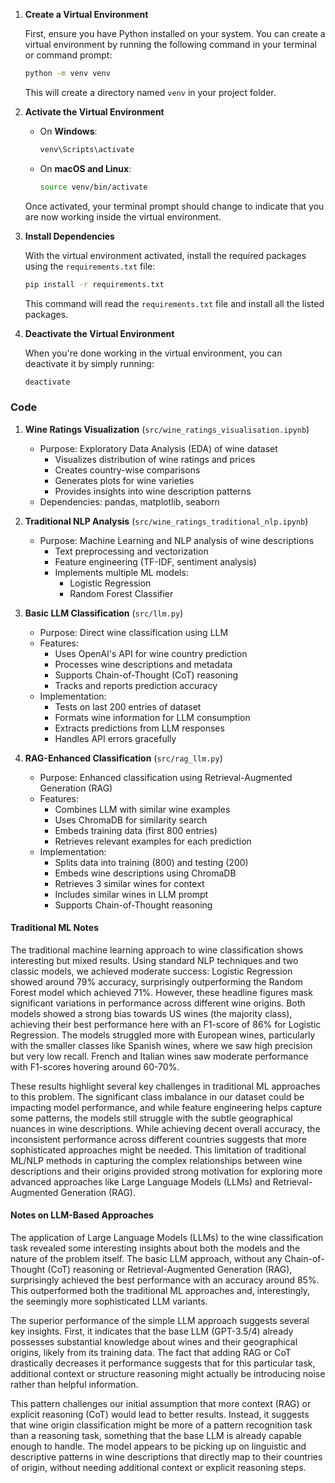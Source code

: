 1. **Create a Virtual Environment**

   First, ensure you have Python installed on your system. You can create a virtual environment by running the following command in your terminal or command prompt:

   ```bash
   python -m venv venv
   ```

   This will create a directory named `venv` in your project folder.

2. **Activate the Virtual Environment**

   - On **Windows**:

     ```bash
     venv\Scripts\activate
     ```

   - On **macOS and Linux**:

     ```bash
     source venv/bin/activate
     ```

   Once activated, your terminal prompt should change to indicate that you are now working inside the virtual environment.

3. **Install Dependencies**

   With the virtual environment activated, install the required packages using the `requirements.txt` file:

   ```bash
   pip install -r requirements.txt
   ```

   This command will read the `requirements.txt` file and install all the listed packages.

4. **Deactivate the Virtual Environment**

   When you're done working in the virtual environment, you can deactivate it by simply running:

   ```bash
   deactivate
   ```

### Code

1. **Wine Ratings Visualization** (`src/wine_ratings_visualisation.ipynb`)

   - Purpose: Exploratory Data Analysis (EDA) of wine dataset
     - Visualizes distribution of wine ratings and prices
     - Creates country-wise comparisons
     - Generates plots for wine varieties
     - Provides insights into wine description patterns
   - Dependencies: pandas, matplotlib, seaborn

2. **Traditional NLP Analysis** (`src/wine_ratings_traditional_nlp.ipynb`)

   - Purpose: Machine Learning and NLP analysis of wine descriptions
     - Text preprocessing and vectorization
     - Feature engineering (TF-IDF, sentiment analysis)
     - Implements multiple ML models:
       - Logistic Regression
       - Random Forest Classifier

3. **Basic LLM Classification** (`src/llm.py`)

   - Purpose: Direct wine classification using LLM
   - Features:
     - Uses OpenAI's API for wine country prediction
     - Processes wine descriptions and metadata
     - Supports Chain-of-Thought (CoT) reasoning
     - Tracks and reports prediction accuracy
   - Implementation:
     - Tests on last 200 entries of dataset
     - Formats wine information for LLM consumption
     - Extracts predictions from LLM responses
     - Handles API errors gracefully

4. **RAG-Enhanced Classification** (`src/rag_llm.py`)
   - Purpose: Enhanced classification using Retrieval-Augmented Generation (RAG)
   - Features:
     - Combines LLM with similar wine examples
     - Uses ChromaDB for similarity search
     - Embeds training data (first 800 entries)
     - Retrieves relevant examples for each prediction
   - Implementation:
     - Splits data into training (800) and testing (200)
     - Embeds wine descriptions using ChromaDB
     - Retrieves 3 similar wines for context
     - Includes similar wines in LLM prompt
     - Supports Chain-of-Thought reasoning

#### Traditional ML Notes

The traditional machine learning approach to wine classification shows interesting but mixed results. Using standard NLP techniques and two classic models, we achieved moderate success: Logistic Regression showed around 79% accuracy, surprisingly outperforming the Random Forest model which achieved 71%. However, these headline figures mask significant variations in performance across different wine origins. Both models showed a strong bias towards US wines (the majority class), achieving their best performance here with an F1-score of 86% for Logistic Regression. The models struggled more with European wines, particularly with the smaller classes like Spanish wines, where we saw high precision but very low recall. French and Italian wines saw moderate performance with F1-scores hovering around 60-70%.

These results highlight several key challenges in traditional ML approaches to this problem. The significant class imbalance in our dataset could be impacting model performance, and while feature engineering helps capture some patterns, the models still struggle with the subtle geographical nuances in wine descriptions. While achieving decent overall accuracy, the inconsistent performance across different countries suggests that more sophisticated approaches might be needed. This limitation of traditional ML/NLP methods in capturing the complex relationships between wine descriptions and their origins provided strong motivation for exploring more advanced approaches like Large Language Models (LLMs) and Retrieval-Augmented Generation (RAG).

#### Notes on LLM-Based Approaches

The application of Large Language Models (LLMs) to the wine classification task revealed some interesting insights about both the models and the nature of the problem itself. The basic LLM approach, without any Chain-of-Thought (CoT) reasoning or Retrieval-Augmented Generation (RAG), surprisingly achieved the best performance with an accuracy around 85%. This outperformed both the traditional ML approaches and, interestingly, the seemingly more sophisticated LLM variants.

The superior performance of the simple LLM approach suggests several key insights. First, it indicates that the base LLM (GPT-3.5/4) already possesses substantial knowledge about wines and their geographical origins, likely from its training data. The fact that adding RAG or CoT drastically decreases it performance suggests that for this particular task, additional context or structure reasoning might actually be introducing noise rather than helpful information.

This pattern challenges our initial assumption that more context (RAG) or explicit reasoning (CoT) would lead to better results. Instead, it suggests that wine origin classification might be more of a pattern recognition task than a reasoning task, something that the base LLM is already capable enough to handle. The model appears to be picking up on linguistic and descriptive patterns in wine descriptions that directly map to their countries of origin, without needing additional context or explicit reasoning steps.
